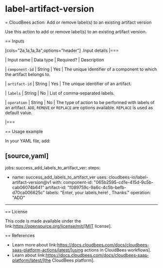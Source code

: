 # label-artifact-version
= CloudBees action: Add or remove label(s) to an existing artifact version

Use this action to add or remove label(s) to an existing artifact version.


== Inputs

[cols="2a,1a,1a,3a",options="header"]
.Input details
|===

| Input name
| Data type
| Required?
| Description

| `component-id`
| String
| Yes
| The unique identifier of a component to which the artifact belongs to.

| `artifact-id`
| String
| Yes
| The unique identifier of an artifact.

| `labels`
| String
| No
| List of comma-separated labels.

| `operation`
| String
| No
| The type of action to be performed with labels of an artifact. `ADD`, `REMOVE` or `REPLACE` are options available. `REPLACE` is used as default value.

|===

== Usage example

In your YAML file, add:

[source,yaml]
----
jobs:
success_add_labels_to_artifact_ver:
steps:
- name: success_add_labels_to_artifact_ver
uses: cloudbees-io/label-artifact-version@v1
with:
component-id: "065b2595-cd1e-415d-9c5b-cab06074b641"
artifact-id: "f089759c-9a6c-4c5b-befb-d70ca006625c"
labels: "Enter,     your labels,here!    , Thanks."
operation: "ADD"

----

== License

This code is made available under the
link:https://opensource.org/license/mit/[MIT license].

== References

* Learn more about link:https://docs.cloudbees.com/docs/cloudbees-saas-platform-actions/latest/[using actions in CloudBees workflows].
* Learn about link:https://docs.cloudbees.com/docs/cloudbees-saas-platform/latest/[the CloudBees platform].
